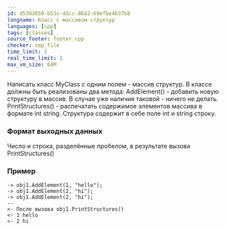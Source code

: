 ```yaml
---
id: d5383850-b53c-43cc-8642-69efbe4637b8
longname: Класс с массивом структур
languages: [cpp]
tags: [classes]
source_footer: footer.cpp
checker: cmp_file
time_limit: 1
real_time_limit: 1
max_vm_size: 64M
---
```


Написать класс MyClass с одним полем - массив структур. В классе должны быть реализованы два метода:
AddElement() - добавить новую структуру в массив. В случае уже наличия таковой - ничего не делать.
PrintStructures() - распечатать содержимое элементов массива в формате int string.
Структура содержит в себе поле int и string строку.

### Формат выходных данных

Число и строка, разделённые пробелом, в результате вызова PrintStructures()

### Пример

```
-> obj1.AddElement(1, "hello");
-> obj1.AddElement(2, "hi");
-> obj1.AddElement(2, "hi");
--
<- После вызова obj1.PrintStructures()
<- 1 hello
<- 2 hi
```
